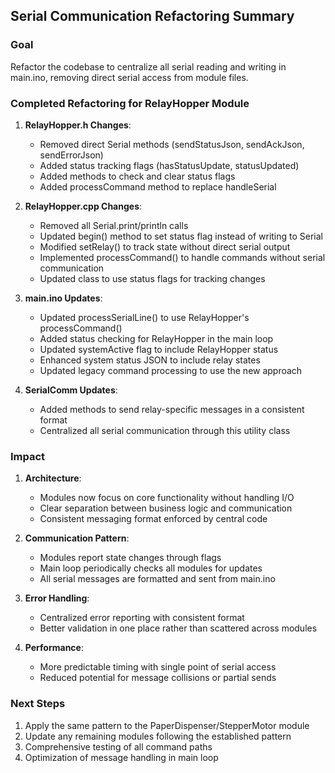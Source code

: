 ## Serial Communication Refactoring Summary

### Goal

Refactor the codebase to centralize all serial reading and writing in main.ino, removing direct serial access from module files.

### Completed Refactoring for RelayHopper Module

1. **RelayHopper.h Changes**:

   - Removed direct Serial methods (sendStatusJson, sendAckJson, sendErrorJson)
   - Added status tracking flags (hasStatusUpdate, statusUpdated)
   - Added methods to check and clear status flags
   - Added processCommand method to replace handleSerial

2. **RelayHopper.cpp Changes**:

   - Removed all Serial.print/println calls
   - Updated begin() method to set status flag instead of writing to Serial
   - Modified setRelay() to track state without direct serial output
   - Implemented processCommand() to handle commands without serial communication
   - Updated class to use status flags for tracking changes

3. **main.ino Updates**:

   - Updated processSerialLine() to use RelayHopper's processCommand()
   - Added status checking for RelayHopper in the main loop
   - Updated systemActive flag to include RelayHopper status
   - Enhanced system status JSON to include relay states
   - Updated legacy command processing to use the new approach

4. **SerialComm Updates**:
   - Added methods to send relay-specific messages in a consistent format
   - Centralized all serial communication through this utility class

### Impact

1. **Architecture**:

   - Modules now focus on core functionality without handling I/O
   - Clear separation between business logic and communication
   - Consistent messaging format enforced by central code

2. **Communication Pattern**:

   - Modules report state changes through flags
   - Main loop periodically checks all modules for updates
   - All serial messages are formatted and sent from main.ino

3. **Error Handling**:

   - Centralized error reporting with consistent format
   - Better validation in one place rather than scattered across modules

4. **Performance**:
   - More predictable timing with single point of serial access
   - Reduced potential for message collisions or partial sends

### Next Steps

1. Apply the same pattern to the PaperDispenser/StepperMotor module
2. Update any remaining modules following the established pattern
3. Comprehensive testing of all command paths
4. Optimization of message handling in main loop

